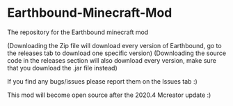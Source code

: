 # Earthbound-Minecraft-Mod
The repository for the Earthbound minecraft mod

(Downloading the Zip file will download every version of Earthbound, go to the releases tab to download one specific version)
(Downloading the source code in the releases section will also download every version, make sure that you download the .jar file instead)

If you find any bugs/issues please report them on the Issues tab :)

This mod will become open source after the 2020.4 Mcreator update :)
